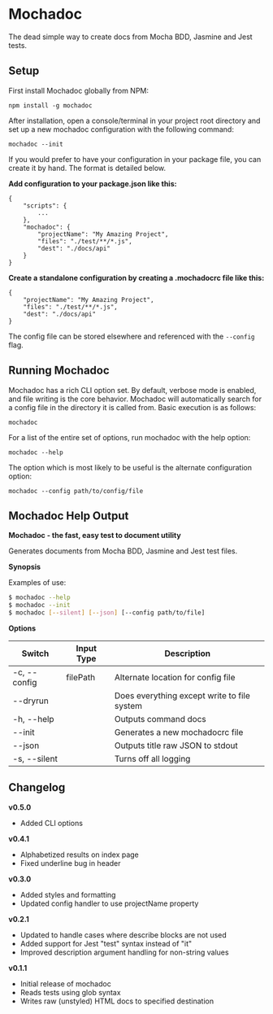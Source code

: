 Mochadoc
========

The dead simple way to create docs from Mocha BDD, Jasmine and Jest tests.

## Setup ##

First install Mochadoc globally from NPM:

`npm install -g mochadoc`

After installation, open a console/terminal in your project root directory and set up a new mochadoc configuration with the following command:

`mochadoc --init`

If you would prefer to have your configuration in your package file, you can create it by hand.  The format is detailed below.

**Add configuration to your package.json like this:**

```
{
    "scripts": {
        ...
    },
    "mochadoc": {
        "projectName": "My Amazing Project",
        "files": "./test/**/*.js",
        "dest": "./docs/api"
    }
}
```

**Create a standalone configuration by creating a .mochadocrc file like this:**

```
{
    "projectName": "My Amazing Project",
    "files": "./test/**/*.js",
    "dest": "./docs/api"
}
```

The config file can be stored elsewhere and referenced with the `--config` flag.

## Running Mochadoc ##

Mochadoc has a rich CLI option set.  By default, verbose mode is enabled, and file writing is the core behavior.  Mochadoc will automatically search for a config file in the directory it is called from.  Basic execution is as follows:

`mochadoc`

For a list of the entire set of options, run mochadoc with the help option:

`mochadoc --help`

The option which is most likely to be useful is the alternate configuration option:

`mochadoc --config path/to/config/file`

## Mochadoc Help Output ##

__Mochadoc - the fast, easy test to document utility__

  Generates documents from Mocha BDD, Jasmine and Jest test files.

__Synopsis__

Examples of use:

```bash
$ mochadoc --help
$ mochadoc --init
$ mochadoc [--silent] [--json] [--config path/to/file]
```

__Options__

| Switch | Input Type | Description |
| --- | --- | --- |
| -c, --config | filePath | Alternate location for config file|
| --dryrun | | Does everything except write to file system |
| -h, --help | | Outputs command docs |
| --init | | Generates a new mochadocrc file |
| --json | | Outputs title raw JSON to stdout |
| -s, --silent | | Turns off all logging |

## Changelog ##

**v0.5.0**

- Added CLI options

**v0.4.1**

- Alphabetized results on index page
- Fixed underline bug in header

**v0.3.0**

- Added styles and formatting
- Updated config handler to use projectName property

**v0.2.1**

- Updated to handle cases where describe blocks are not used
- Added support for Jest "test" syntax instead of "it"
- Improved description argument handling for non-string values

**v0.1.1**

- Initial release of mochadoc
- Reads tests using glob syntax
- Writes raw (unstyled) HTML docs to specified destination
